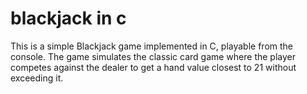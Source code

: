 # blackjack in c
This is a simple Blackjack game implemented in C, playable from the console. The game simulates the classic card game where the player competes against the dealer to get a hand value closest to 21 without exceeding it.
